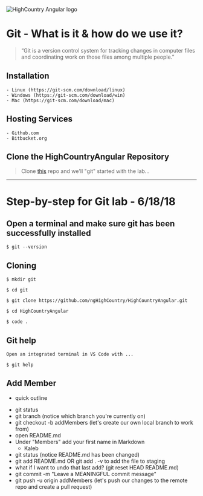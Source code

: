 ![HighCountry Angular logo](https://cdn.rawgit.com/ngHighCountry/Logo/master/ngHighCountry-with-name.svg)

# Git - What is it & how do we use it?

> “Git is a version control system for tracking changes in computer files and coordinating work on those files among multiple people.”

## Installation
    - Linux (https://git-scm.com/download/linux)
    - Windows (https://git-scm.com/download/win)
    - Mac (https://git-scm.com/download/mac)

## Hosting Services
    - Github.com
    - Bitbucket.org


## Clone the HighCountryAngular Repository

> Clone [this](https://github.com/ngHighCountry/HighCountryAngular.git) repo and we'll "git" started with the lab...

--------------------------------------------------------------------------------------------------------------------------------

# Step-by-step for Git lab - 6/18/18

## Open a terminal and make sure git has been successfully installed

```
$ git --version
```

## Cloning

```
$ mkdir git

$ cd git

$ git clone https://github.com/ngHighCountry/HighCountryAngular.git 

$ cd HighCountryAngular

$ code .
```

## Git help

```
Open an integrated terminal in VS Code with ...

$ git help
```

## Add Member

* quick outline

- git status
- git branch (notice which branch you're currently on)
- git checkout -b addMembers (let's create our own local branch to work from)
- open README.md
- Under "Members" add your first name in Markdown 
    - Kaleb
- git status (notice README.md has been changed)
- git add README.md OR git add . -v to add the file to staging
- what if I want to undo that last add? (git reset HEAD README.md)
- git commit -m "Leave a MEANINGFUL commit message"
- git push -u origin addMembers (let's push our changes to the remote repo and create a pull request)

